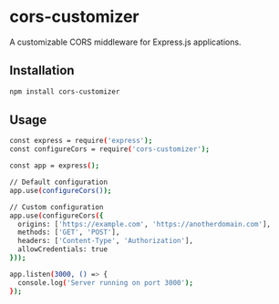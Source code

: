 # cors-customizer

A customizable CORS middleware for Express.js applications.

## Installation

```sh
npm install cors-customizer
```

## Usage

```sh
const express = require('express');
const configureCors = require('cors-customizer');

const app = express();

// Default configuration
app.use(configureCors());

// Custom configuration
app.use(configureCors({
  origins: ['https://example.com', 'https://anotherdomain.com'],
  methods: ['GET', 'POST'],
  headers: ['Content-Type', 'Authorization'],
  allowCredentials: true
}));

app.listen(3000, () => {
  console.log('Server running on port 3000');
});
```
